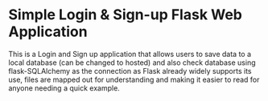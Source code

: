 # Simple Login & Sign-up Flask Web Application
This is a Login and Sign up application that allows users to save data to a local database (can be changed to hosted) and also check database using flask-SQLAlchemy as the connection as Flask already widely supports its use, files are mapped out for understanding and making it easier to read for anyone needing a quick example.
